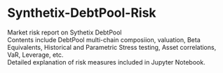 # Synthetix-DebtPool-Risk    
Market risk report on Sythetix DebtPool    
Contents include DebtPool multi-chain composiion, valuation, Beta Equivalents, Historical and Parametric Stress testing, Asset correlations, VaR, Leverage, etc.    
Detailed explanation of risk measures included in Jupyter Notebook.
